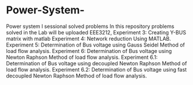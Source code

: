 # Power-System-
Power system l sessional solved problems
In this repository problems solved in the Lab will be uploaded
EEE3212, 
Experiment 3: Creating Y-BUS matrix with matlab
Experiment 4: Network reduction Using MATLAB.
Experiment 5: Determination of Bus voltage using Gauss Seidel 
              Method of load flow analysis. 
Experiment 6: Determination of Bus voltage using Newton Raphson 
              Method of load flow analysis.
Experiment 6.1: Determination of Bus voltage using decoupled Newton Raphson 
              Method of load flow analysis.
Experiment 6.2: Determination of Bus voltage using fast decoupled Newton Raphson 
              Method of load flow analysis.
